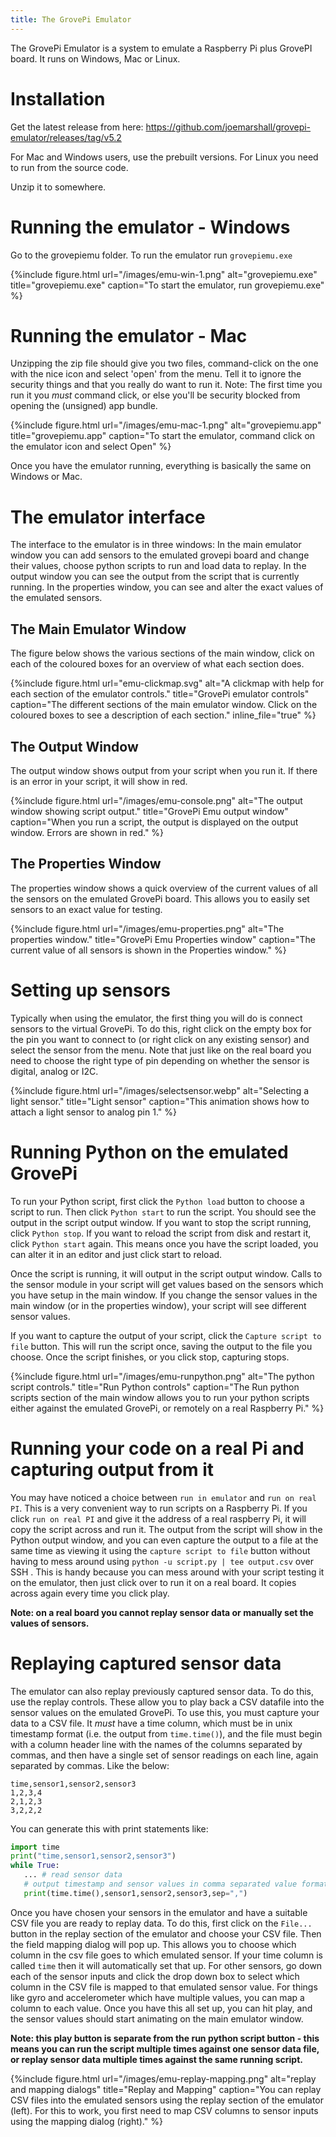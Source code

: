 ```yaml
---
title: The GrovePi Emulator
---
```

The GrovePi Emulator is a system to emulate a Raspberry Pi plus GrovePI board. It runs on Windows, Mac or Linux. 

# Installation

Get the latest release from here:
https://github.com/joemarshall/grovepi-emulator/releases/tag/v5.2

For Mac and Windows users, use the prebuilt versions. For Linux you need to run from the source code.

Unzip it to somewhere.

# Running the emulator - Windows

Go to the grovepiemu folder. To run the emulator run `grovepiemu.exe`

{%include figure.html url="/images/emu-win-1.png" alt="grovepiemu.exe" title="grovepiemu.exe" caption="To start the emulator, run grovepiemu.exe" %}

# Running the emulator - Mac

Unzipping the zip file should give you two files, command-click on the one with the nice icon and select 'open' from the menu. Tell it to ignore the security things and that you really do want to run it. Note: The first time you run it you *must* command click, or else you'll be security blocked from opening the (unsigned) app bundle.

{%include figure.html url="/images/emu-mac-1.png" alt="grovepiemu.app" title="grovepiemu.app" caption="To start the emulator, command click on the emulator icon and select Open" %}

Once you have the emulator running, everything is basically the same on Windows or Mac.

# The emulator interface

The interface to the emulator is in three windows: In the main emulator window you can add sensors to the emulated grovepi board and change their values, choose python scripts to run and load data to replay. In the output window you can see the output from the script that is currently running. In the properties window, you can see and alter the exact values of the emulated sensors.

## The Main Emulator Window

The figure below shows the various sections of the main window, click on each of the coloured boxes for an overview of what each section does.

{%include figure.html url="emu-clickmap.svg" alt="A clickmap with help for each section of the emulator controls." title="GrovePi emulator controls" caption="The different sections of the main emulator window. Click on the coloured boxes to see a description of each section." inline_file="true" %}

## The Output Window
The output window shows output from your script when you run it. If there is an error in your script, it will show in red.

{%include figure.html url="/images/emu-console.png" alt="The output window showing script output." title="GrovePi Emu output window" caption="When you run a script, the output is displayed on the output window. Errors are shown in red." %}

## The Properties Window
The properties window shows a quick overview of the current values of all the sensors on the emulated GrovePi board. This allows you to easily set sensors to an exact value for testing.

{%include figure.html url="/images/emu-properties.png" alt="The properties window." title="GrovePi Emu Properties window" caption="The current value of all sensors is shown in the Properties window." %}

# Setting up sensors

Typically when using the emulator, the first thing you will do is connect sensors to the virtual GrovePi. To do this, right click on the empty box for the pin you want to connect to (or right click on any existing sensor) and select the sensor from the menu. Note that just like on the real board you need to choose the right type of pin depending on whether the sensor is digital, analog or I2C.

{%include figure.html url="/images/selectsensor.webp" alt="Selecting a light sensor." title="Light sensor" caption="This animation shows how to attach a light sensor to analog pin 1." %}

# Running Python on the emulated GrovePi

To run your Python script, first click the `Python load` button to choose a script to run. Then click `Python start` to run the script. You should see the output in the script output window. If you want to stop the script running, click `Python stop`. If you want to reload the script from disk and restart it, click `Python start` again. This means once you have the script loaded, you can alter it in an editor and just click start to reload.

Once the script is running, it will output in the script output window. Calls to the sensor module in your script will get values based on the sensors which you have setup in the main window. If you change the sensor values in the main window (or in the properties window), your script will see different sensor values.

If you want to capture the output of your script, click the `Capture script to file` button. This will run the script once, saving the output to the file you choose. Once the script finishes, or you click stop, capturing stops.


{%include figure.html url="/images/emu-runpython.png" alt="The python script controls." title="Run Python controls" caption="The Run python scripts section of the main window allows you to run your python scripts either against the emulated GrovePi, or remotely on a real Raspberry Pi." %}


# Running your code on a real Pi and capturing output from it

You may have noticed a choice between `run in emulator` and `run on real PI`. This is a very convenient way to run scripts on a Raspberry Pi. If you click `run on real PI` and give it the address of a real raspberry Pi, it will copy the script across and run it. The output from the script will show in the Python output window, and you can even capture the output to a file at the same time as viewing it using the `capture script to file` button without having to mess around using `python -u script.py | tee output.csv` over SSH . This is handy because you can mess around with your script testing it on the emulator, then just click over to run it on a real board. It copies across again every time you click play.

**Note: on a real board you cannot replay sensor data or manually set the values of sensors.**

# Replaying captured sensor data

The emulator can also replay previously captured sensor data. To do this, use the replay controls. These allow you to play back a CSV datafile into the sensor values on the emulated GrovePi. To use this, you must capture your data to a CSV file. It *must* have a time column, which must be in unix timestamp format (i.e. the output from `time.time()`), and the file must begin with a column header line with the names of the columns separated by commas, and then have a single set of sensor readings on each line, again separated by commas. Like the below:

```
time,sensor1,sensor2,sensor3
1,2,3,4
2,1,2,3
3,2,2,2
```
You can generate this with print statements like:

```python
import time
print("time,sensor1,sensor2,sensor3")
while True:
   ... # read sensor data
   # output timestamp and sensor values in comma separated value format
   print(time.time(),sensor1,sensor2,sensor3,sep=",")
```

Once you have chosen your sensors in the emulator and have a suitable CSV file you are ready to replay data. To do this, first click on the `File...` button in the replay section of the emulator and choose your CSV file. Then the field mapping dialog will pop up. This allows you to choose which column in the csv file goes to which emulated sensor. If your time column is called `time` then it will automatically set that up. For other sensors, go down each of the sensor inputs and click the drop down box to select which column in the CSV file is mapped to that emulated sensor value. For things like gyro and accelerometer which have multiple values, you can map a column to each value. Once you have this all set up, you can hit play, and the sensor values should start animating on the main emulator window. 

**Note: this play button is separate from the run python script button - this means you can run the script multiple times against one sensor data file, or replay sensor data multiple times against the same running script.**

{%include figure.html url="/images/emu-replay-mapping.png" alt="replay and mapping dialogs" title="Replay and Mapping" caption="You can replay CSV files into the emulated sensors using the replay section of the emulator (left). For this to work, you first need to map CSV columns to sensor inputs using the mapping dialog (right)." %}
